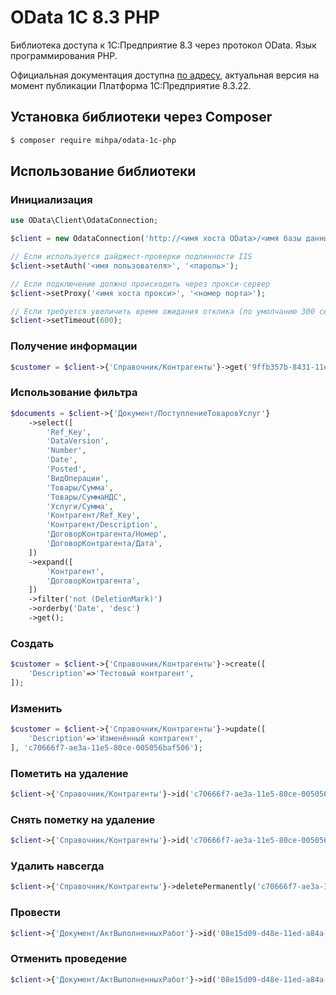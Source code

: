 # OData 1С 8.3 PHP

Библиотека доступа к 1С:Предприятие 8.3 через протокол OData. Язык программирования PHP.

Официальная документация доступна [по адресу](https://its.1c.ru/db/v8322doc#bookmark:dev:TI000001358),
актуальная версия на момент публикации Платформа 1С:Предприятие 8.3.22.

## Установка библиотеки через Composer
``` bash
$ composer require mihpa/odata-1c-php
```

## Использование библиотеки

### Инициализация
```php
use OData\Client\OdataConnection;

$client = new OdataConnection('http://<имя хоста OData>/<имя базы данных>/odata/standard.odata/');

// Если используется дайджест-проверки подлинности IIS
$client->setAuth('<имя пользователя>', '<пароль>');

// Если подключение должно происходить через прокси-сервер
$client->setProxy('<имя хоста прокси>', '<номер порта>');

// Если требуется увеличить время ожидания отклика (по умолчанию 300 секунд)
$client->setTimeout(600);
```

### Получение информации
```php
$customer = $client->{'Справочник/Контрагенты'}->get('9ffb357b-8431-11ec-8105-005056baf506');
```

### Использование фильтра
```php
$documents = $client->{'Документ/ПоступлениеТоваровУслуг'}
    ->select([
        'Ref_Key',
        'DataVersion',
        'Number',
        'Date',
        'Posted',
        'ВидОперации',
        'Товары/Сумма',
        'Товары/СуммаНДС',
        'Услуги/Сумма',
        'Контрагент/Ref_Key',
        'Контрагент/Description',
        'ДоговорКонтрагента/Номер',
        'ДоговорКонтрагента/Дата',
    ])
    ->expand([
        'Контрагент',
        'ДоговорКонтрагента',
    ])
    ->filter('not (DeletionMark)')
    ->orderby('Date', 'desc')
    ->get();
```

### Создать
```php
$customer = $client->{'Справочник/Контрагенты'}->create([
    'Description'=>'Тестовый контрагент',
]);
```

### Изменить
```php
$customer = $client->{'Справочник/Контрагенты'}->update([
    'Description'=>'Изменённый контрагент',
], 'c70666f7-ae3a-11e5-80ce-005056baf506');
```

### Пометить на удаление
```php
$client->{'Справочник/Контрагенты'}->id('c70666f7-ae3a-11e5-80ce-005056baf506')->delete();
```

### Снять пометку на удаление
```php
$client->{'Справочник/Контрагенты'}->id('c70666f7-ae3a-11e5-80ce-005056baf506')->undelete();
```

### Удалить навсегда
```php
$client->{'Справочник/Контрагенты'}->deletePermanently('c70666f7-ae3a-11e5-80ce-005056baf506');
```

### Провести
```php
$client->{'Документ/АктВыполненныхРабот'}->id('08e15d09-d48e-11ed-a84a-0050569ad97e')->post();
```

### Отменить проведение
```php
$client->{'Документ/АктВыполненныхРабот'}->id('08e15d09-d48e-11ed-a84a-0050569ad97e')->unpost();
```

